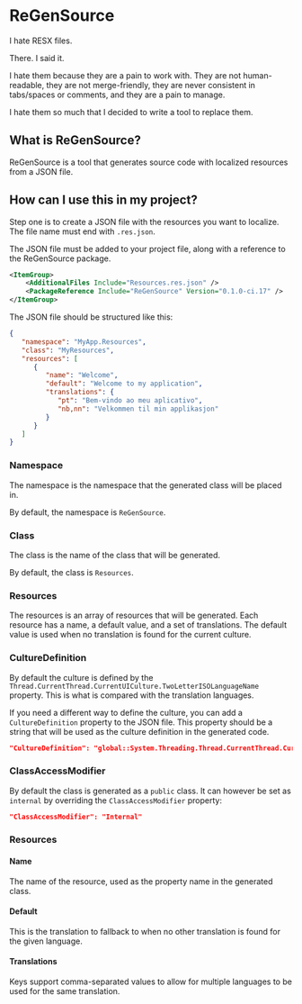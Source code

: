 # ReGenSource

I hate RESX files.

There. I said it.

I hate them because they are a pain to work with. They are not human-readable, they are not merge-friendly, they are never consistent in tabs/spaces or comments, and they are a pain to manage.

I hate them so much that I decided to write a tool to replace them.

## What is ReGenSource?

ReGenSource is a tool that generates source code with localized resources from a JSON file.

## How can I use this in my project?

Step one is to create a JSON file with the resources you want to localize. The file name must end with `.res.json`.

The JSON file must be added to your project file, along with a reference to the ReGenSource package.

```xml
<ItemGroup>
    <AdditionalFiles Include="Resources.res.json" />
    <PackageReference Include="ReGenSource" Version="0.1.0-ci.17" />
</ItemGroup>
```

The JSON file should be structured like this:

```json
{
   "namespace": "MyApp.Resources",
   "class": "MyResources",
   "resources": [
      {
         "name": "Welcome",
         "default": "Welcome to my application",
         "translations": {
            "pt": "Bem-vindo ao meu aplicativo",
            "nb,nn": "Velkommen til min applikasjon"
         }
      }
   ]
}
```

### Namespace

The namespace is the namespace that the generated class will be placed in.

By default, the namespace is `ReGenSource`.

### Class

The class is the name of the class that will be generated.

By default, the class is `Resources`.

### Resources

The resources is an array of resources that will be generated. Each resource has a name, a default value, and a set of translations. The default value is used when no translation is found for the current culture.

### CultureDefinition

By default the culture is defined by the `Thread.CurrentThread.CurrentUICulture.TwoLetterISOLanguageName` property. This is what is compared with the translation languages.

If you need a different way to define the culture, you can add a `CultureDefinition` property to the JSON file. This property should be a string that will be used as the culture definition in the generated code.

```json
"CultureDefinition": "global::System.Threading.Thread.CurrentThread.CurrentUICulture.TwoLetterISOLanguageName"
```

### ClassAccessModifier

By default the class is generated as a `public` class. It can however be set as `internal` by overriding the `ClassAccessModifier` property:

```json
"ClassAccessModifier": "Internal"
```

### Resources

#### Name

The name of the resource, used as the property name in the generated class.

#### Default

This is the translation to fallback to when no other translation is found for the given language.

#### Translations

Keys support comma-separated values to allow for multiple languages to be used for the same translation.
